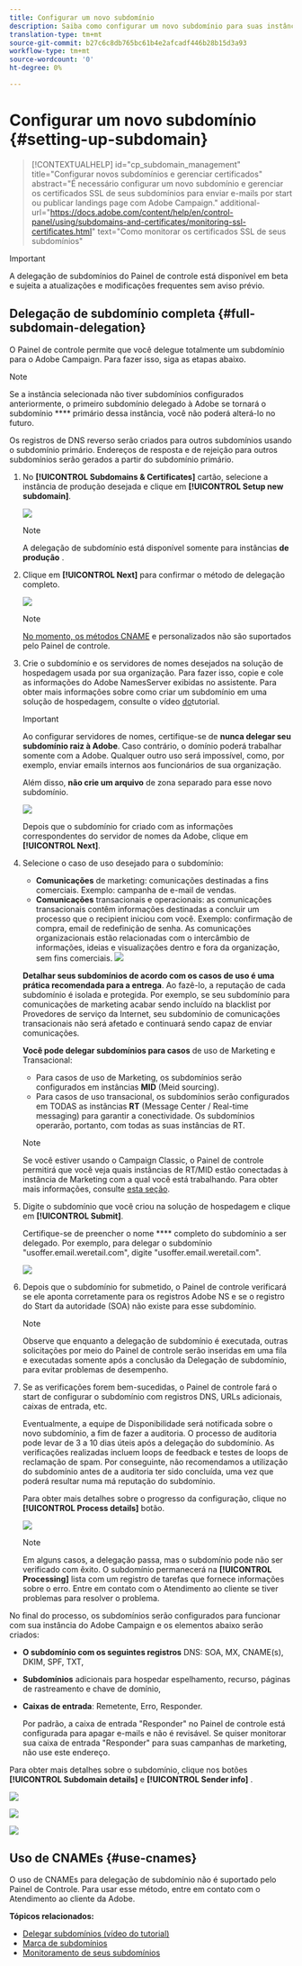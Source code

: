 ```yaml
---
title: Configurar um novo subdomínio
description: Saiba como configurar um novo subdomínio para suas instâncias de campanha
translation-type: tm+mt
source-git-commit: b27c6c8db765bc61b4e2afcadf446b28b15d3a93
workflow-type: tm+mt
source-wordcount: '0'
ht-degree: 0%

---
```



# Configurar um novo subdomínio {#setting-up-subdomain}

>[!CONTEXTUALHELP]
>id="cp_subdomain_management"
>title="Configurar novos subdomínios e gerenciar certificados"
>abstract="É necessário configurar um novo subdomínio e gerenciar os certificados SSL de seus subdomínios para enviar e-mails por start ou publicar landings page com Adobe Campaign."
>additional-url="https://docs.adobe.com/content/help/en/control-panel/using/subdomains-and-certificates/monitoring-ssl-certificates.html" text="Como monitorar os certificados SSL de seus subdomínios"

>[!IMPORTANT]
>
>A delegação de subdomínios do Painel de controle está disponível em beta e sujeita a atualizações e modificações frequentes sem aviso prévio.

## Delegação de subdomínio completa {#full-subdomain-delegation}

O Painel de controle permite que você delegue totalmente um subdomínio para o Adobe Campaign. Para fazer isso, siga as etapas abaixo.

>[!NOTE]
>
>Se a instância selecionada não tiver subdomínios configurados anteriormente, o primeiro subdomínio delegado à Adobe se tornará o subdomínio **** primário dessa instância, você não poderá alterá-lo no futuro.
>
>Os registros de DNS reverso serão criados para outros subdomínios usando o subdomínio primário. Endereços de resposta e de rejeição para outros subdomínios serão gerados a partir do subdomínio primário.

1. No **[!UICONTROL Subdomains & Certificates]** cartão, selecione a instância de produção desejada e clique em **[!UICONTROL Setup new subdomain]**.

   ![](assets/subdomain1.png)

   >[!NOTE]
   >
   >A delegação de subdomínio está disponível somente para instâncias **de produção** .

1. Clique em **[!UICONTROL Next]** para confirmar o método de delegação completo.

   ![](assets/subdomain3.png)

   >[!NOTE]
   >
   >[No momento, os métodos CNAME](#use-cnames) e personalizados não são suportados pelo Painel de controle.

1. Crie o subdomínio e os servidores de nomes desejados na solução de hospedagem usada por sua organização. Para fazer isso, copie e cole as informações do Adobe NamesServer exibidas no assistente. Para obter mais informações sobre como criar um subdomínio em uma solução de hospedagem, consulte o vídeo [do](https://video.tv.adobe.com/v/30175?captions=por_br)tutorial.

   >[!IMPORTANT]
   >
   >Ao configurar servidores de nomes, certifique-se de **nunca delegar seu subdomínio raiz à Adobe**. Caso contrário, o domínio poderá trabalhar somente com a Adobe. Qualquer outro uso será impossível, como, por exemplo, enviar emails internos aos funcionários de sua organização.
   >
   >Além disso, **não crie um arquivo** de zona separado para esse novo subdomínio.

   ![](assets/subdomain4.png)

   Depois que o subdomínio for criado com as informações correspondentes do servidor de nomes da Adobe, clique em **[!UICONTROL Next]**.

1. Selecione o caso de uso desejado para o subdomínio:

   * **Comunicações** de marketing: comunicações destinadas a fins comerciais. Exemplo: campanha de e-mail de vendas.
   * **Comunicações** transacionais e operacionais: as comunicações transacionais contêm informações destinadas a concluir um processo que o recipient iniciou com você. Exemplo: confirmação de compra, email de redefinição de senha. As comunicações organizacionais estão relacionadas com o intercâmbio de informações, ideias e visualizações dentro e fora da organização, sem fins comerciais.
   ![](assets/subdomain5.png)

   **Detalhar seus subdomínios de acordo com os casos de uso é uma prática recomendada para a entrega**. Ao fazê-lo, a reputação de cada subdomínio é isolada e protegida. Por exemplo, se seu subdomínio para comunicações de marketing acabar sendo incluído na blacklist por Provedores de serviço da Internet, seu subdomínio de comunicações transacionais não será afetado e continuará sendo capaz de enviar comunicações.

   **Você pode delegar subdomínios para casos** de uso de Marketing e Transacional:

   * Para casos de uso de Marketing, os subdomínios serão configurados em instâncias **MID** (Meid sourcing).
   * Para casos de uso transacional, os subdomínios serão configurados em TODAS as instâncias **RT** (Message Center / Real-time messaging) para garantir a conectividade. Os subdomínios operarão, portanto, com todas as suas instâncias de RT.
   >[!NOTE]
   >
   >Se você estiver usando o Campaign Classic, o Painel de controle permitirá que você veja quais instâncias de RT/MID estão conectadas à instância de Marketing com a qual você está trabalhando. Para obter mais informações, consulte [esta seção](../../instances-settings/using/instance-details.md).

1. Digite o subdomínio que você criou na solução de hospedagem e clique em **[!UICONTROL Submit]**.

   Certifique-se de preencher o nome **** completo do subdomínio a ser delegado. Por exemplo, para delegar o subdomínio &quot;usoffer.email.weretail.com&quot;, digite &quot;usoffer.email.weretail.com&quot;.

   ![](assets/subdomain6.png)

1. Depois que o subdomínio for submetido, o Painel de controle verificará se ele aponta corretamente para os registros Adobe NS e se o registro do Start da autoridade (SOA) não existe para esse subdomínio.

   >[!NOTE]
   >
   >Observe que enquanto a delegação de subdomínio é executada, outras solicitações por meio do Painel de controle serão inseridas em uma fila e executadas somente após a conclusão da Delegação de subdomínio, para evitar problemas de desempenho.

1. Se as verificações forem bem-sucedidas, o Painel de controle fará o start de configurar o subdomínio com registros DNS, URLs adicionais, caixas de entrada, etc.

   Eventualmente, a equipe de Disponibilidade será notificada sobre o novo subdomínio, a fim de fazer a auditoria. O processo de auditoria pode levar de 3 a 10 dias úteis após a delegação do subdomínio. As verificações realizadas incluem loops de feedback e testes de loops de reclamação de spam. Por conseguinte, não recomendamos a utilização do subdomínio antes de a auditoria ter sido concluída, uma vez que poderá resultar numa má reputação do subdomínio.

   Para obter mais detalhes sobre o progresso da configuração, clique no **[!UICONTROL Process details]** botão.

   ![](assets/subdomain7.png)

   >[!NOTE]
   >
   >Em alguns casos, a delegação passa, mas o subdomínio pode não ser verificado com êxito. O subdomínio permanecerá na **[!UICONTROL Processing]** lista com um registro de tarefas que fornece informações sobre o erro. Entre em contato com o Atendimento ao cliente se tiver problemas para resolver o problema.

No final do processo, os subdomínios serão configurados para funcionar com sua instância do Adobe Campaign e os elementos abaixo serão criados:

* **O subdomínio com os seguintes registros** DNS: SOA, MX, CNAME(s), DKIM, SPF, TXT,
* **Subdomínios** adicionais para hospedar espelhamento, recurso, páginas de rastreamento e chave de domínio,
* **Caixas de entrada**: Remetente, Erro, Responder.

   Por padrão, a caixa de entrada &quot;Responder&quot; no Painel de controle está configurada para apagar e-mails e não é revisável. Se quiser monitorar sua caixa de entrada &quot;Responder&quot; para suas campanhas de marketing, não use este endereço.

Para obter mais detalhes sobre o subdomínio, clique nos botões **[!UICONTROL Subdomain details]** e **[!UICONTROL Sender info]** .

![](assets/detail_buttons.png)

![](assets/subdomain_details.png)

![](assets/sender_info.png)

## Uso de CNAMEs {#use-cnames}

O uso de CNAMEs para delegação de subdomínio não é suportado pelo Painel de Controle. Para usar esse método, entre em contato com o Atendimento ao cliente da Adobe.

**Tópicos relacionados:**

* [Delegar subdomínios (vídeo do tutorial)](https://docs.adobe.com/content/help/en/campaign-learn/campaign-standard-tutorials/administrating/control-panel/subdomain-delegation.html)
* [Marca de subdomínios](../../subdomains-certificates/using/subdomains-branding.md)
* [Monitoramento de seus subdomínios](../../subdomains-certificates/using/monitoring-subdomains.md)